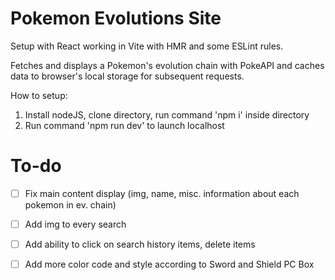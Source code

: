 # Pokemon Evolutions Site

Setup with React working in Vite with HMR and some ESLint rules.

Fetches and displays a Pokemon's evolution chain with PokeAPI and caches data to browser's local storage for subsequent requests.

How to setup:
1. Install nodeJS, clone directory, run command 'npm i' inside directory
2. Run command 'npm run dev' to launch localhost

# To-do
- [ ] Fix main content display (img, name, misc. information about each pokemon in ev. chain)
- [ ] Add img to every search
- [ ] Add ability to click on search history items, delete items
- [ ] Add more color code and style according to Sword and Shield PC Box


